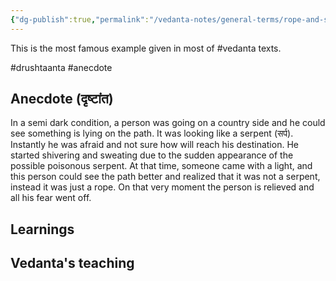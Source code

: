 ```yaml
---
{"dg-publish":true,"permalink":"/vedanta-notes/general-terms/rope-and-serpent-example/"}
---
```



This is the most famous example given in most of #vedanta texts. 

#drushtaanta #anecdote 
## Anecdote (दृष्टांत)

In a semi dark condition, a person was going on a country side and he could see something is lying on the path. It was looking like a serpent (सर्प). Instantly he was afraid and not sure how will reach his destination. He started shivering and sweating due to the sudden appearance of the possible poisonous serpent. At that time, someone came with a light, and this person could see the path better and realized that it was not a serpent, instead it was just a rope. On that very moment the person is relieved and all his fear went off. 

## Learnings 


## Vedanta's teaching

